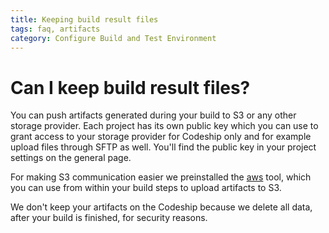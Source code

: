 ```yaml
---
title: Keeping build result files
tags: faq, artifacts
category: Configure Build and Test Environment
---
```


# Can I keep build result files?

You can push artifacts generated during your build to S3 or any other storage provider. Each project has its own public key which you can use to grant access to your storage provider for Codeship only and for example upload files through SFTP as well. You'll find the public key in your project settings on the general page.

For making S3 communication easier we preinstalled the [aws](http://timkay.com/aws) tool, which you can use from within your build steps to upload artifacts to S3.

We don't keep your artifacts on the Codeship because we delete all data, after your build is finished, for security reasons.
